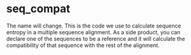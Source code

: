 # seq_compat
The name will change. This is the code we use to calculate sequence entropy in a multiple sequence alignment. As a side product, you can declare one of the sequences to be a reference and it will calculate the compatibility of that sequence with the rest of the alignment.
